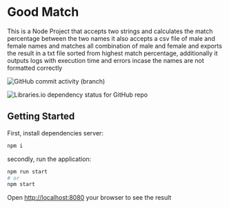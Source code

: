 # Good Match

This is a Node Project that accepts two strings and calculates the match percentage between the two names it also accepts a csv file of male and female names and matches all combination of male and female and exports the result in a txt file sorted from highest match percentage, additionally it outputs logs with execution time and errors incase the names are not formatted correctly

![GitHub commit activity (branch)](https://img.shields.io/github/commit-activity/m/freddymuleya16/GoodMatch/main?style=plastic)

![Libraries.io dependency status for GitHub repo](https://img.shields.io/librariesio/github/freddymuleya16/GoodMatch?style=plastic)

## Getting Started

First, install dependencies server:

```bash
npm i
```

secondly, run the application:

```bash
npm run start
# or
npm start
```
Open [http://localhost:8080](http://localhost:8080) your browser to see the result